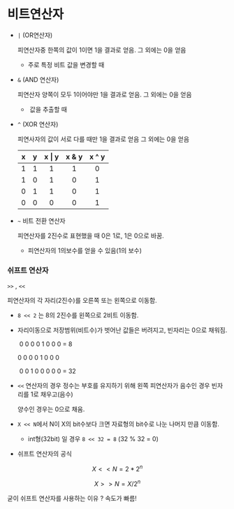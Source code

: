 # 비트연산자

- `|` (OR연산자)

  피연산자중 한쪽의 값이 1이면 1을 결과로 얻음.  그 외에는 0을 얻음

  - 주로 특정 비트 값을 변경할 때

- `&`  (AND 연산자)

  피연산자 양쪽이 모두 1이어야만 1을 결과로 얻음. 그 외에는 0을 얻음

  - ​    값을 추출할 때 

- `^` (XOR 연산자)

  피연사자의 값이 서로 다를 때만 1을 결과로 얻음 그 외에는 0을 얻음

  |  x   |  y   | x \| y | x & y | x ^ y |
  | :--: | :--: | :----: | :---: | :---: |
  |  1   |  1   |   1    |   1   |   0   |
  |  1   |  0   |   1    |   0   |   1   |
  |  0   |  1   |   1    |   0   |   1   |
  |  0   |  0   |   0    |   0   |   1   |

- `~` 비트 전환 연산자

  피연산자를 2진수로 표현했을 때 0은 1로, 1은 0으로 바꿈.

  - 피연산자의 1의보수를 얻을 수 있음(1의 보수)



### 쉬프트 연산자

`>>` , `<<`

피연산자의 각 자리(2진수)를 오른쪽 또는 왼쪽으로 이동함.

- `8 << 2` 는 8의 2진수를 왼쪽으로 2비트 이동함.

- 자리이동으로 저장범위(비트수)가 벗어난 값들은 버려지고, 빈자리는 0으로 채워짐.

  ​      0 0 0 0 1 0 0 0 = 8 

  0 0 0 0 1 0 0 0 

  ​      0 0 1 0 0 0 0 0  = 32

- `<<` 연산자의 경우 정수는 부호를 유지하기 위해 왼쪽 피연산자가 음수인 경우 빈자리를 1로 채우고(음수)

  양수인 경우는 0으로 채움.

- `X << N`에서 N이 X의 bit수보다 크면 자료형의 bit수로 나눈 나머지 만큼 이동함.

  - int형(32bit) 일 경우 `8 << 32 = 8`  (32 % 32 = 0)

- 쉬프트 연산자의 공식

$$
X << N = 2 * 2^n
$$

$$
X >> N = X  /  2^n
$$

굳이 쉬프트 연산자를 사용하는 이유 ? 속도가 빠름! 



